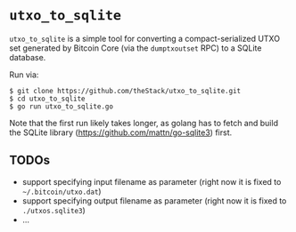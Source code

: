 # `utxo_to_sqlite`

`utxo_to_sqlite` is a simple tool for converting a compact-serialized UTXO set generated
by Bitcoin Core (via the `dumptxoutset` RPC) to a SQLite database.

Run via:
```
$ git clone https://github.com/theStack/utxo_to_sqlite.git
$ cd utxo_to_sqlite
$ go run utxo_to_sqlite.go
```

Note that the first run likely takes longer, as golang has to fetch and build the SQLite library
(https://github.com/mattn/go-sqlite3) first.

## TODOs
- support specifying input filename as parameter (right now it is fixed to `~/.bitcoin/utxo.dat`)
- support specifying output filename as parameter (right now it is fixed to `./utxos.sqlite3`)
- ...
